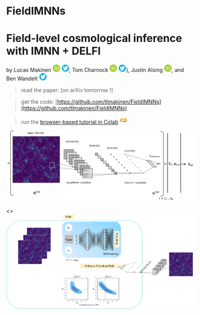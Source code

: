 # FieldIMNNs
# Field-level cosmological inference with IMNN + DELFI

by Lucas Makinen [<img src="https://raw.githubusercontent.com/tlmakinen/FieldIMNNs/master/tutorial/plots/Orcid-ID.png" alt="drawing" width="20"/>](https://orcid.org/0000-0002-3795-6933 "") [<img src="https://raw.githubusercontent.com/tlmakinen/FieldIMNNs/master/tutorial/plots/twitter-graphic.png" alt="drawing" width="20" style="background-color: transparent"/>](https://twitter.com/lucasmakinen?lang=en ""), Tom Charnock [<img src="https://raw.githubusercontent.com/tlmakinen/FieldIMNNs/master/tutorial/plots/Orcid-ID.png" alt="drawing" width="20"/>](https://orcid.org/0000-0002-7416-3107 "Redirect to orcid") [<img src="https://raw.githubusercontent.com/tlmakinen/FieldIMNNs/master/tutorial/plots/twitter-graphic.png" alt="drawing" width="20" style="background-color: transparent"/>](https://twitter.com/t_charnock?lang=en "")), Justin Alsing [<img src="https://raw.githubusercontent.com/tlmakinen/FieldIMNNs/master/tutorial/plots/Orcid-ID.png" alt="drawing" width="20"/>](https://scholar.google.com/citations?user=ICPFL8AAAAAJ&hl=en "Redirect to orcid"), and Ben Wandelt [<img src="https://raw.githubusercontent.com/tlmakinen/FieldIMNNs/master/tutorial/plots/twitter-graphic.png" alt="drawing" width="20" style="background-color: transparent"/>](https://twitter.com/bwandelt?lang=en "")

>read the paper: [on arXiv tomorrow !]

>get the code:  [https://github.com/tlmakinen/FieldIMNNs](https://github.com/tlmakinen/FieldIMNNs)

>run the [browser-based tutorial in Colab](https://colab.research.google.com/drive/1SuYCYfrdA0mc0X8tBTja26ih0qw7hVi5#scrollTo=rhDw3VXPPDMW) [<img src="https://raw.githubusercontent.com/tlmakinen/FieldIMNNs/master/tutorial/plots/colab-logo.png" alt="drawing" width="20"/>](https://colab.research.google.com/drive/1SuYCYfrdA0mc0X8tBTja26ih0qw7hVi5#scrollTo=rhDw3VXPPDMW)

<img src="https://raw.githubusercontent.com/tlmakinen/FieldIMNNs/master/tutorial/plots/imnn-scheme.png" alt="drawing" width="700"/>


<>![full-diagram](https://raw.githubusercontent.com/tlmakinen/FieldIMNNs/master/tutorial/plots/anim-diagram.png)

